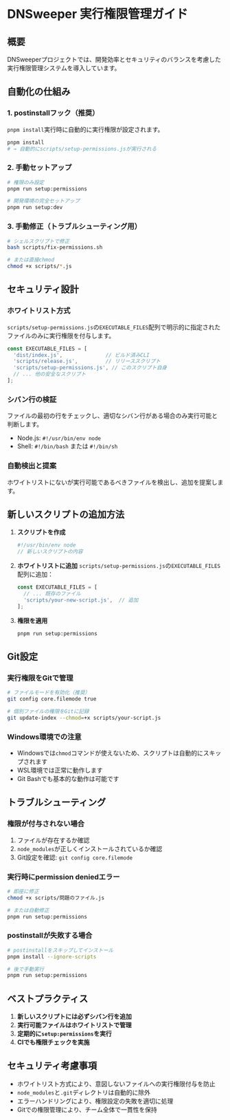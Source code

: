 # DNSweeper 実行権限管理ガイド

## 概要
DNSweeperプロジェクトでは、開発効率とセキュリティのバランスを考慮した実行権限管理システムを導入しています。

## 自動化の仕組み

### 1. postinstallフック（推奨）
`pnpm install`実行時に自動的に実行権限が設定されます。
```bash
pnpm install
# → 自動的にscripts/setup-permissions.jsが実行される
```

### 2. 手動セットアップ
```bash
# 権限のみ設定
pnpm run setup:permissions

# 開発環境の完全セットアップ
pnpm run setup:dev
```

### 3. 手動修正（トラブルシューティング用）
```bash
# シェルスクリプトで修正
bash scripts/fix-permissions.sh

# または直接chmod
chmod +x scripts/*.js
```

## セキュリティ設計

### ホワイトリスト方式
`scripts/setup-permissions.js`の`EXECUTABLE_FILES`配列で明示的に指定されたファイルのみに実行権限を付与します。

```javascript
const EXECUTABLE_FILES = [
  'dist/index.js',              // ビルド済みCLI
  'scripts/release.js',         // リリーススクリプト
  'scripts/setup-permissions.js', // このスクリプト自身
  // ... 他の安全なスクリプト
];
```

### シバン行の検証
ファイルの最初の行をチェックし、適切なシバン行がある場合のみ実行可能と判断します。
- Node.js: `#!/usr/bin/env node`
- Shell: `#!/bin/bash` または `#!/bin/sh`

### 自動検出と提案
ホワイトリストにないが実行可能であるべきファイルを検出し、追加を提案します。

## 新しいスクリプトの追加方法

1. **スクリプトを作成**
   ```javascript
   #!/usr/bin/env node
   // 新しいスクリプトの内容
   ```

2. **ホワイトリストに追加**
   `scripts/setup-permissions.js`の`EXECUTABLE_FILES`配列に追加：
   ```javascript
   const EXECUTABLE_FILES = [
     // ... 既存のファイル
     'scripts/your-new-script.js',  // 追加
   ];
   ```

3. **権限を適用**
   ```bash
   pnpm run setup:permissions
   ```

## Git設定

### 実行権限をGitで管理
```bash
# ファイルモードを有効化（推奨）
git config core.filemode true

# 個別ファイルの権限をGitに記録
git update-index --chmod=+x scripts/your-script.js
```

### Windows環境での注意
- Windowsでは`chmod`コマンドが使えないため、スクリプトは自動的にスキップされます
- WSL環境では正常に動作します
- Git Bashでも基本的な動作は可能です

## トラブルシューティング

### 権限が付与されない場合
1. ファイルが存在するか確認
2. `node_modules`が正しくインストールされているか確認
3. Git設定を確認: `git config core.filemode`

### 実行時にpermission deniedエラー
```bash
# 即座に修正
chmod +x scripts/問題のファイル.js

# または自動修正
pnpm run setup:permissions
```

### postinstallが失敗する場合
```bash
# postinstallをスキップしてインストール
pnpm install --ignore-scripts

# 後で手動実行
pnpm run setup:permissions
```

## ベストプラクティス

1. **新しいスクリプトには必ずシバン行を追加**
2. **実行可能ファイルはホワイトリストで管理**
3. **定期的に`setup:permissions`を実行**
4. **CIでも権限チェックを実施**

## セキュリティ考慮事項

- ホワイトリスト方式により、意図しないファイルへの実行権限付与を防止
- `node_modules`と`.git`ディレクトリは自動的に除外
- エラーハンドリングにより、権限設定の失敗を適切に処理
- Gitでの権限管理により、チーム全体で一貫性を保持